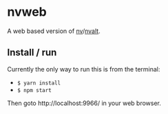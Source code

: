 # nvweb

A web based version of [nv](http://notational.net/)/[nvalt](http://brettterpstra.com/projects/nvalt/).

## Install / run

Currently the only way to run this is from the terminal:

- `$ yarn install`
- `$ npm start`

Then goto http://localhost:9966/ in your web browser.






